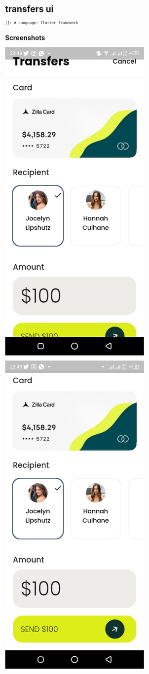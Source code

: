 # transfers ui

    
    []: # Language: flutter framework
    
## Screenshots
![Screenshot1](/assets/images/screenshot1.jpeg?raw=true "Screenshot1")

![Screenshot2](/assets/images/screenshot2.jpeg?raw=true "Screenshot2")
